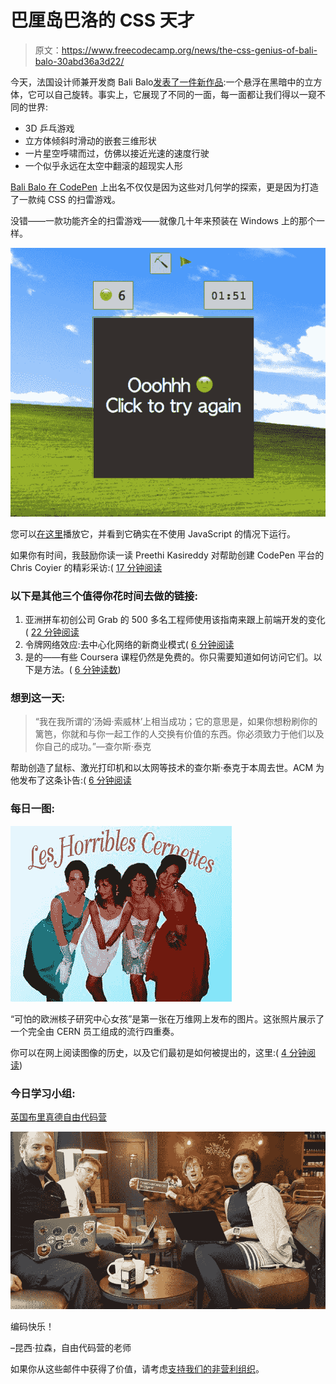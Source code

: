 # 巴厘岛巴洛的 CSS 天才

> 原文：<https://www.freecodecamp.org/news/the-css-genius-of-bali-balo-30abd36a3d22/>

今天，法国设计师兼开发商 Bali Balo[发表了一件新作品](https://fcc.im/2t3kQ5x):一个悬浮在黑暗中的立方体，它可以自己旋转。事实上，它展现了不同的一面，每一面都让我们得以一窥不同的世界:

*   3D 乒乓游戏
*   立方体倾斜时滑动的嵌套三维形状
*   一片星空呼啸而过，仿佛以接近光速的速度行驶
*   一个似乎永远在太空中翻滚的超现实人形

[Bali Balo 在 CodePen](https://fcc.im/2t2CGoV) 上出名不仅仅是因为这些对几何学的探索，更是因为打造了一款纯 CSS 的扫雷游戏。

没错——一款功能齐全的扫雷游戏——就像几十年来预装在 Windows 上的那个一样。

![Vt0XR72kI96EHgmgYrjKPaxIsx9rI8PJcYsr](img/5880da225871e875d05417fc2718a6c1.png)

您可以[在这里](https://fcc.im/2rik9DY)播放它，并看到它确实在不使用 JavaScript 的情况下运行。

如果你有时间，我鼓励你读一读 Preethi Kasireddy 对帮助创建 CodePen 平台的 Chris Coyier 的精彩采访:( [17 分钟阅读](https://fcc.im/2s1LY6o)

### 以下是其他三个值得你花时间去做的链接:

1.  亚洲拼车初创公司 Grab 的 500 多名工程师使用该指南来跟上前端开发的变化( [22 分钟阅读](https://fcc.im/2spxFsP)
2.  令牌网络效应:去中心化网络的新商业模式( [6 分钟阅读](https://fcc.im/2sbfXHy)
3.  是的——有些 Coursera 课程仍然是免费的。你只需要知道如何访问它们。以下是方法。( [6 分钟读数](https://fcc.im/2rwQ4zI))

### 想到这一天:

> “我在我所谓的‘汤姆·索威林’上相当成功；它的意思是，如果你想粉刷你的篱笆，你就和与你一起工作的人交换有价值的东西。你必须致力于他们以及你自己的成功。”—查尔斯·泰克

帮助创造了鼠标、激光打印机和以太网等技术的查尔斯·泰克于本周去世。ACM 为他发布了这条讣告:( [6 分钟阅读](https://fcc.im/2tnt5bY)

### 每日一图:

![5PciiVkBWDqeNdAta3elDBbtvfU2th8G-PnW](img/28845e0af70ad23fa14d71a2fc192849.png)

“可怕的欧洲核子研究中心女孩”是第一张在万维网上发布的图片。这张照片展示了一个完全由 CERN 员工组成的流行四重奏。

你可以在网上阅读图像的历史，以及它们最初是如何被提出的，这里:( [4 分钟阅读](https://fcc.im/2spyZfo))

### 今日学习小组:

[英国布里真德自由代码营](https://fcc.im/2stFJcX)

![dEMvm6i0CH636lh-j2V6RoM5EVuBDTzqZyse](img/6dd3cde73880dc5370e5b40fcf9d86a2.png)

编码快乐！

–昆西·拉森，自由代码营的老师

如果你从这些邮件中获得了价值，请考虑[支持我们的非营利组织](http://bit.ly/donate-to-fcc)。
